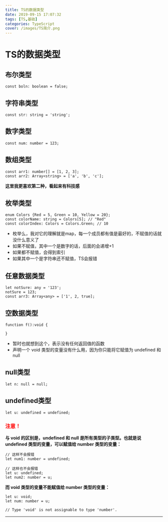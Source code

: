 ```yaml
---
title: TS的数据类型
date: 2019-09-15 17:07:32
tags: [TS,基础]
categories: TypeScript
cover: /images/TS简介.png
---
```

# TS的数据类型

## 布尔类型
    const boln: boolean = false;

## 字符串类型
    const str: string = 'string';

## 数字类型
    const num: number = 123;

## 数组类型
    const arr1: number[] = [1, 2, 3];
    const arr2: Array<string> = ['a', 'b', 'c'];
**这里我更喜欢第二种，看起来有科技感**

## 枚举类型
    enum Colors {Red = 5, Green = 10, Yellow = 20};
    const colorName: string = Colors[5]; // "Red"
    const colorIndex: Colors = Colors.Green; // 10
- 枚举么，我对它的理解就是map，每一个成员都有值是最好的，不赋值的话就没什么意义了
- 如果不赋值，其中一个是数字的话，后面的会递增+1
- 如果都不赋值，会得到索引
- 如果其中一个是字符串还不赋值，TS会报错

## 任意数据类型
    let notSure: any = '123';
    notSure = 123;
    const arr3: Array<any> = ['1', 2, true];

## 空数据类型
    function f():void {

    }
- 暂时也就想到这个，表示没有任何返回值的函数
- 声明一个 void 类型的变量没有什么用，因为你只能将它赋值为 undefined 和 null

## null类型
    let n: null = null;

## undefined类型
    let u: undefined = undefined;

<h3 style="color:red">注意！</h3>

**与 void 的区别是，undefined 和 null 是所有类型的子类型。也就是说 undefined 类型的变量，可以赋值给 number 类型的变量：**

    // 这样不会报错
    let num1: number = undefined;

    // 这样也不会报错
    let u: undefined;
    let num2: number = u;

**而 void 类型的变量不能赋值给 number 类型的变量：**

    let u: void;
    let num: number = u;

    // Type 'void' is not assignable to type 'number'.

***
